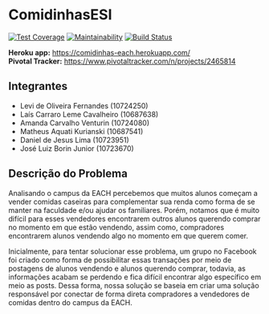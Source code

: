 # ComidinhasESI

[![Test Coverage](https://api.codeclimate.com/v1/badges/a99a88d28ad37a79dbf6/test_coverage)](https://codeclimate.com/github/laiscarraro/ComidinhasESI/test_coverage)
[![Maintainability](https://api.codeclimate.com/v1/badges/a99a88d28ad37a79dbf6/maintainability)](https://codeclimate.com/github/laiscarraro/ComidinhasESI/maintainability)
[![Build Status](https://travis-ci.com/laiscarraro/ComidinhasESI.svg?branch=master)](https://travis-ci.com/laiscarraro/ComidinhasESI)

**Heroku app:** https://comidinhas-each.herokuapp.com/  
**Pivotal Tracker:** https://www.pivotaltracker.com/n/projects/2465814

## Integrantes
 - Levi de Oliveira Fernandes (10724250)
 - Laís Carraro Leme Cavalheiro (10687638)
 - Amanda Carvalho Venturin (10724080)
 - Matheus Aquati Kurianski (10687541)
 - Daniel de Jesus Lima (10723951)
 - José Luiz Borin Junior (10723670)
 
## Descrição do Problema
  Analisando o campus da EACH percebemos que muitos alunos começam a vender comidas caseiras para complementar sua renda como forma de se manter na faculdade e/ou ajudar os familiares. Porém, notamos que é muito difícil para esses vendedores encontrarem outros alunos querendo comprar no momento em que estão vendendo, assim como, compradores encontrarem alunos vendendo algo no momento em que querem comer. 
  
  Inicialmente, para tentar solucionar esse problema, um grupo no Facebook foi criado como forma de possibilitar essas transações por meio de postagens de alunos vendendo e alunos querendo comprar, todavia, as informações acabam se perdendo e fica difícil encontrar algo específico em meio as posts. Dessa forma, nossa solução se baseia em criar uma solução responsável por conectar de forma direta compradores a vendedores de comidas dentro do campus da EACH.
